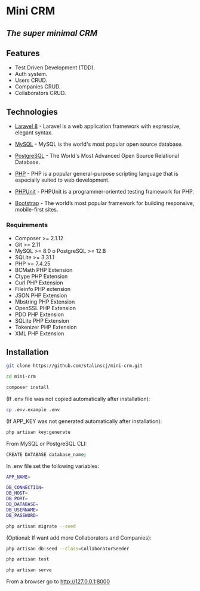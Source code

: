 # Mini CRM

## _The super minimal CRM_

## Features

- Test Driven Development (TDD).
- Auth system.
- Users CRUD.
- Companies CRUD.
- Collaborators CRUD.


## Technologies

- [Laravel 8] - Laravel is a web application framework with expressive, elegant syntax.
- [MySQL] - MySQL is the world's most popular open source database.
- [PostgreSQL] - The World's Most Advanced Open Source Relational Database.
- [PHP] - PHP is a popular general-purpose scripting language that is especially suited to web development.
- [PHPUnit] - PHPUnit is a programmer-oriented testing framework for PHP.

- [Bootstrap] - The world’s most popular framework for building responsive, mobile-first sites.


### Requirements

- Composer >= 2.1.12
- Git >= 2.11
- MySQL >= 8.0 o PostgreSQL >= 12.8
- SQLite >= 3.31.1
- PHP >= 7.4.25
- BCMath PHP Extension
- Ctype PHP Extension
- Curl PHP Extension
- Fileinfo PHP extension
- JSON PHP Extension
- Mbstring PHP Extension
- OpenSSL PHP Extension
- PDO PHP Extension
- SQLite PHP Extension
- Tokenizer PHP Extension
- XML PHP Extension


## Installation

```sh
git clone https://github.com/stalinscj/mini-crm.git
```

```sh
cd mini-crm
```

```sh
composer install
```

(If .env file was not copied automatically after installation):

```sh
cp .env.example .env
```

(If APP_KEY was not generated automatically after installation):

```sh
php artisan key:generate
```

From MySQL or PostgreSQL CLI:

```sh
CREATE DATABASE database_name;
```

In .env file set the following variables:

```sh
APP_NAME=

DB_CONNECTION=
DB_HOST=
DB_PORT=
DB_DATABASE=
DB_USERNAME=
DB_PASSWORD=

```

```sh
php artisan migrate --seed
```

(Optional: If want add more Collaborators and Companies):

```sh
php artisan db:seed --class=CollaboratorSeeder
```

```sh
php artisan test
```

```sh
php artisan serve
```

From a browser go to http://127.0.0.1:8000


[//]: # (Links) 

[Laravel 8]: <https://laravel.com>
[MySQL]: <https://www.mysql.com>
[PostgreSQL]: <https://www.postgresql.org>
[PHP]: <https://www.php.net>
[PHPUnit]: <https://phpunit.de>
[Bootstrap]: <https://getbootstrap.com>
